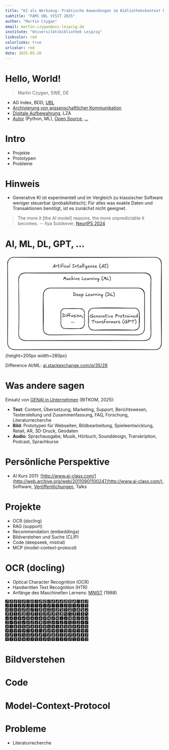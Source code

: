 ```yaml
---
title: "KI als Werkzeug: Praktische Anwendungen im Bibliothekskontext heute und morgen"
subtitle: "FAMI UBL VISIT 2025"
author: "Martin Czygan"
email: martin.czygan@uni-leipzig.de
institute: "Universitätsbibliothek Leipzig"
linkcolor: red
colorlinks: true
urlcolor: red
date: 2025-05-20
---
```


# Hello, World!

> Martin Czygan, SWE, DE

* AG Index, BDD, [UBL](https://ub.uni-leipzig.de)
* [Archivierung von wissenschaftlicher Kommunikation](https://scholar.archive.org)
* [Digitale Aufbewahrung](https://webservices.archive.org/pages/vault/), LZA
* [Autor](https://scholar.google.de/citations?user=7gueY4EAAAAJ&hl=de) (Python, ML), [Open Source](https:/github.com/miku), [...](https://golangleipzig.space)

# Intro

* Projekte
* Prototypen
* Probleme

# Hinweis

* Generative KI ist experimentell und im Vergleich zu klassischer Software
  weniger steuerbar (probabilistisch); Für alles was exakte Daten und
Transaktionen benötigt, ist es zunächst nicht geeignet.

> The more it [the AI model] reasons, the more unpredictable it becomes. --
> Ilya Sutskever, [NeurIPS
> 2024](https://youtu.be/1yvBqasHLZs?si=g5LmpHX7lPbjtH8U&t=869)

# AI, ML, DL, GPT, ...

![](static/REL-1.png){height=200px width=280px}

Difference AI/ML: [ai.stackexchange.com/q/35/28](https://ai.stackexchange.com/q/35/28)

# Was andere sagen

Einsatz von [GENAI in Unternehmen](https://www.bitkom.org/sites/main/files/2024-02/Bitkom-Leitfaden-Generative-KI-im-Unternehmen.pdf) (BITKOM, 2025):

* **Text**: Content, Übersetzung, Marketing, Support, Berichtswesen, Texterstellung und Zusammenfassung, FAQ, Forschung, Literaturrecherche
* **Bild**: Prototypen für Webseiten, Bildbearbeitung, Spieleentwicklung, Retail, AR, 3D-Druck, Geodaten
* **Audio**: Sprachausgabe, Musik, Hörbuch, Sounddesign, Transkription, Podcast, Sprachkurse

# Persönliche Perspektive

* AI Kurs 2011: [http://www.ai-class.com/](http://web.archive.org/web/20110901100247/http://www.ai-class.com/), Software, [Veröffentlichungen](), Talks


# Projekte

* OCR (docling)
* RAG (support)
* Recommendation (embeddings)
* Bildverstehen und Suche (CLIP)
* Code (deepseek, mistral)
* MCP (model-context-protocol)

# OCR (docling)

* Optical Character Recognition (OCR)
* Handwritten Text Recognition (HTR)
* Anfänge des Maschinellen Lernens: [MNIST](https://en.wikipedia.org/wiki/MNIST_database) (1988)

![](static/mnist-80.png)

# Bildverstehen

# Code

# Model-Context-Protocol

# Probleme

* Literaturrecherche

